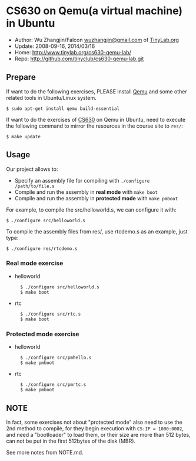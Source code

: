 # CS630 on Qemu(a virtual machine) in Ubuntu

- Author: Wu Zhangjin/Falcon <wuzhangjin@gmail.com> of [TinyLab.org](http://tinylab.org)
- Update: 2008-09-16, 2014/03/16
- Home: <http://www.tinylab.org/cs630-qemu-lab/>
- Repo: <http://github.com/tinyclub/cs630-qemu-lab.git>

## Prepare

If want to do the following exercises, PLEASE install
[Qemu](http://wiki.qemu.org/Main_Page) and some other related tools in
Ubuntu/Linux system.

    $ sudo apt-get install qemu build-essential

If want to do the exercises of
[CS630](http://www.cs.usfca.edu/~cruse/cs630f06/) on Qemu in Ubuntu, need
to execute the following command to mirror the resources in the course site to `res/`:

    $ make update

## Usage

Our project allows to:

- Specify an assembly file for compiling with `./configure /path/to/file.s`
- Compile and run the assembly in **real mode** with `make boot`
- Compile and run the assembly in **protected mode** with `make pmboot`

For example, to compile the src/helloworld.s, we can configure it with:

    $ ./configure src/helloworld.s

To compile the assembly files from res/, use rtcdemo.s as an example, just
type:

    $ ./configure res/rtcdemo.s

### **Real mode** exercise

- helloworld

        $ ./configure src/helloworld.s
        $ make boot

- rtc

        $ ./configure src/rtc.s
        $ make boot

### **Protected mode** exercise

- helloworld

        $ ./configure src/pmhello.s
        $ make pmboot

- rtc

        $ ./configure src/pmrtc.s
        $ make pmboot

## NOTE

In fact, some exercises not about "protected mode" also need to use the
2nd method to compile, for they begin execution with `CS:IP = 1000:0002`, and
need a "bootloader" to load them, or their size are more than 512 bytes, can
not be put in the first 512bytes of the disk (MBR).

See more notes from NOTE.md.
